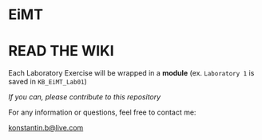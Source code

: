 # EiMT 

# READ THE WIKI

Each Laboratory Exercise will be wrapped in a **module** (ex. `Laboratory 1` is saved in `KB_EiMT_Lab01`)

_If you can, please contribute to this repository_

For any information or questions, feel free to contact me:

konstantin.b@live.com
